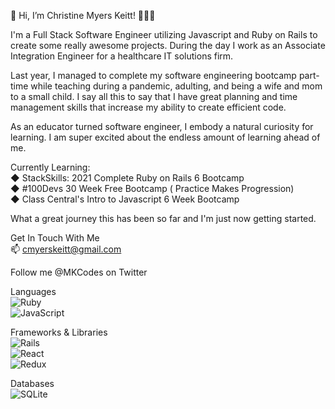 
👋 Hi, I’m Christine Myers Keitt! 👩🏾‍💻

I'm a Full Stack Software Engineer utilizing Javascript and Ruby on Rails to create some really awesome projects. During the day I work as an Associate Integration Engineer for a healthcare IT solutions firm. 

Last year, I managed to complete my software engineering bootcamp part-time while teaching during a pandemic, adulting, and being a wife and mom to a small child. I say all this to say that I have great planning and time management skills that increase my ability to create efficient code.

As an educator turned software engineer, I embody a natural curiosity for learning. I am super excited about the endless amount of learning ahead of me.

Currently Learning: <br>
  ◆ StackSkills: 2021 Complete Ruby on Rails 6 Bootcamp
  <br>
  ◆ #100Devs 30 Week Free Bootcamp ( Practice Makes Progression) 
  <br>
  ◆ Class Central's Intro to Javascript 6 Week Bootcamp 
  <br>

What a great journey this has been so far and I'm just now getting started.

Get In Touch With Me
<br>
📫 cmyerskeitt@gmail.com
 
Follow me @MKCodes on Twitter 
<br>



Languages
<br>
  <img alt="Ruby" src="https://img.shields.io/badge/ruby-%23CC342D.svg?style=for-the-badge&logo=ruby&logoColor=white"/>
<br>
  <img alt="JavaScript" src="https://img.shields.io/badge/javascript-%23323330.svg?style=for-the-badge&logo=javascript&logoColor=%23F7DF1E"/>
<br>

Frameworks & Libraries
<br>
  <img alt="Rails" src="https://img.shields.io/badge/rails-%23CC0000.svg?style=for-the-badge&logo=ruby-on-rails&logoColor=white"/>
<br>
  <img alt="React" src="https://img.shields.io/badge/react-%2320232a.svg?style=for-the-badge&logo=react&logoColor=%2361DAFB"/>
<br>
  <img alt="Redux" src="https://img.shields.io/badge/redux-%23593d88.svg?style=for-the-badge&logo=redux&logoColor=white"/>
<br>

Databases
<br>
<img alt="SQLite" src ="https://img.shields.io/badge/sqlite-%2307405e.svg?style=for-the-badge&logo=sqlite&logoColor=white"/>
<br>



<!---
cmyerskeitt/cmyerskeitt is a ✨ special ✨ repository because its `README.md` (this file) appears on your GitHub profile.
You can click the Preview link to take a look at your changes.
--->
